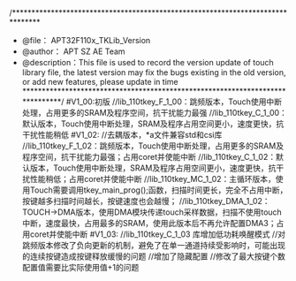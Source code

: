 /*******************************************************************************
  * @file：   APT32F110x_TKLib_Version
  * @author：  APT SZ AE Team
  * @description：This file is used to record the version update of touch library file, 
				  the latest version may fix the bugs existing in the old version, 
				  or add new features, please update in time
  ******************************************************************************/
#V1_00:初版
//lib_110tkey_F_1_00：跳频版本，Touch使用中断处理，占用更多的SRAM及程序空间，抗干扰能力最强
//lib_110tkey_C_1_00：默认版本，Touch使用中断处理，SRAM及程序占用空间更小，速度更快，抗干扰性能稍低
#V1_02:
//去耦版本，*a文件兼容std和csi库
//lib_110tkey_F_1_02：跳频版本，Touch使用中断处理，占用更多的SRAM及程序空间，抗干扰能力最强；占用coret并使能中断
//lib_110tkey_C_1_02：默认版本，Touch使用中断处理，SRAM及程序占用空间更小，速度更快，抗干扰性能稍低；占用coret并使能中断
//lib_110tkey_MC_1_02：主循环版本，使用Touch需要调用tkey_main_prog();函数，扫描时间更长，完全不占用中断，按键越多扫描时间越长，按键速度也会越慢；
//lib_110tkey_DMA_1_02：TOUCH->DMA版本，使用DMA模块传递touch采样数据，扫描不使用touch中断，速度最快，占用最多的SRAM，使用此版本后不再允许配置DMA3；占用coret并使能中断
#V1_03:
//lib_110tkey_C_1_03 库增加低功耗唤醒模式
//对跳频版本修改了负向更新的机制，避免了在单一通道持续受影响时，可能出现的连续按键造成按键释放缓慢的问题
//增加了隐藏配置
//修改了最大按键个数配置值需要比实际使用值+1的问题